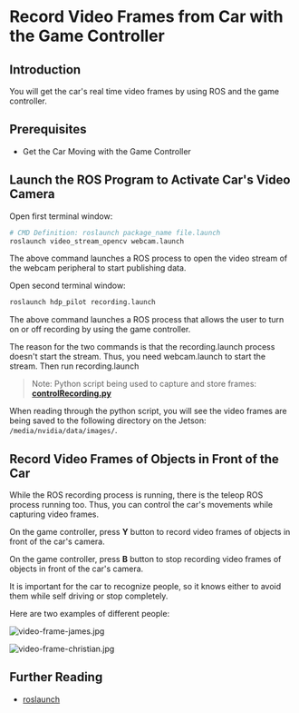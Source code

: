 # Record Video Frames from Car with the Game Controller

## Introduction

You will get the car's real time video frames by using ROS and the game controller.

## Prerequisites

- Get the Car Moving with the Game Controller

## Launch the ROS Program to Activate Car's Video Camera

Open first terminal window:

~~~bash
# CMD Definition: roslaunch package_name file.launch
roslaunch video_stream_opencv webcam.launch
~~~

The above command launches a ROS process to open the video stream of the webcam peripheral to start publishing data.

Open second terminal window:

~~~bash
roslaunch hdp_pilot recording.launch
~~~

The above command launches a ROS process that allows the user to turn on or off recording by using the game controller.

The reason for the two commands is that the recording.launch process doesn't start the stream. Thus, you need webcam.launch to start the stream. Then run recording.launch

> Note: Python script being used to capture and store frames: **[controlRecording.py](https://gitlab.com/saumitra_bg/hdp-pilot/blob/master/hdp_pilot/scripts/controlRecording.py)**

When reading through the python script, you will see the video frames are being saved to the following directory on the Jetson: `/media/nvidia/data/images/`.

## Record Video Frames of Objects in Front of the Car

While the ROS recording process is running, there is the teleop ROS process running too. Thus, you can control the car's movements while capturing video frames.

On the game controller, press **Y** button to record video frames of objects in front of the car's camera.

On the game controller, press **B** button to stop recording video frames of objects in front of the car's camera.

It is important for the car to recognize people, so it knows either to avoid them while self driving or stop completely.

Here are two examples of different people:

![video-frame-james.jpg](../images/video-frame-james.jpg)

![video-frame-christian.jpg](../images/video-frame-christian.jpg)

## Further Reading

- [roslaunch](http://wiki.ros.org/roslaunch)
